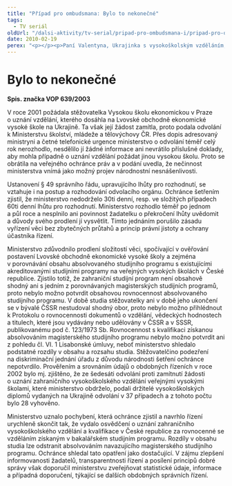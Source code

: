 ```yaml
---
title: "Případ pro ombudsmana: Bylo to nekonečné"
tags:
  - TV seriál
oldUrl: "/dalsi-aktivity/tv-serial/pripad-pro-ombudsmana-i/pripad-pro-ombudsmana-bylo-to-nekonecne/"
date: 2010-02-19
perex: "<p></p><p>Paní Valentyna, Ukrajinka s vysokoškolským vzděláním, která se do ČR vdala, se obrátila na VOP s podnětem směřujícím proti průtahům v činnosti Ministerstva školství, mládeže a tělovýchovy ČR. Jednalo se jí o uznání jejího vysokoškolského vzdělání. Pod tlakem Kanceláře VOP ministerstvo své pochybení uznalo.</p>"
---
```


<!-- imported from the old website -->

<h1>Bylo to nekonečné</h1><p><b>Spis. značka VOP 639/2003</b></p><p>V roce 2001 požádala stěžovatelka Vysokou školu ekonomickou v Praze o uznání vzdělání, kterého dosáhla na Lvovské obchodně ekonomické vysoké škole na Ukrajině. Ta však její žádost zamítla, proto podala odvolání k Ministerstvu školství, mládeže a tělovýchovy ČR. Přes dopis adresovaný ministryni a četné telefonické urgence ministerstvo o odvolání téměř celý rok nerozhodlo, nesdělilo jí žádné informace ani nevrátilo příslušné doklady, aby mohla případně o uznání vzdělání požádat jinou vysokou školu. Proto se obrátila na veřejného ochránce práv a v podání uvedla, že nečinnost ministerstva vnímá jako možný projev národnostní nesnášenlivosti. </p><p>Ustanovení § 49 správního řádu, upravujícího lhůty pro rozhodnutí, se vztahuje i na postup a rozhodování odvolacího orgánu. Ochránce šetřením zjistil, že ministerstvo nedodrželo 30ti denní, resp. ve složitých případech 60ti denní lhůtu pro rozhodnutí. Ministerstvo rozhodlo téměř po jednom a půl roce a nesplnilo ani povinnost žadatelku o překročení lhůty uvědomit a důvody svého prodlení jí vysvětlit. Tímto jednáním porušilo zásadu vyřízení věci bez zbytečných průtahů a princip právní jistoty a ochrany účastníka řízení.</p><p>Ministerstvo zdůvodnilo prodlení složitostí věci, spočívající v ověřování postavení Lvovské obchodně ekonomické vysoké školy a zejména v porovnávání obsahu absolvovaného studijního programu s existujícími akreditovanými studijními programy na veřejných vysokých školách v České republice. Zjistilo totiž, že zahraniční studijní program není obsahově shodný ani s jedním z porovnávaných magisterských studijních programů, proto nebylo možno potvrdit obsahovou rovnocennost absolvovaného studijního programu. V době studia stěžovatelky ani v době jeho ukončení se v bývalé ČSSR nestudoval shodný obor, proto nebylo možno přihlédnout k Protokolu o rovnocennosti dokumentů o vzdělání, vědeckých hodnostech a titulech, které jsou vydávány nebo udělovány v ČSSR a v SSSR, publikovanému pod č. 123/1973 Sb. Rovnocennost s kvalifikaci získanou absolvováním magisterského studijního programu nebylo možno potvrdit ani z pohledu čl. VI. 1 Lisabonské úmluvy, neboť ministerstvo shledalo podstatné rozdíly v obsahu a rozsahu studia. Stěžovatelčino podezření na diskriminační jednání úřadu z důvodu národnosti šetření ochránce nepotvrdilo. Prověřením a srovnáním údajů o obdobných řízeních v roce 2002 bylo mj. zjištěno, že ze šedesáti odvolání proti zamítnutí žádosti o uznání zahraničního vysokoškolského vzdělání veřejnými vysokými školami, které ministerstvo obdrželo, podali držitelé vysokoškolských diplomů vydaných na Ukrajině odvolání v 37 případech a z tohoto počtu bylo 28 vyhověno.</p><p>Ministerstvo uznalo pochybení, která ochránce zjistil a navrhlo řízení urychleně skončit tak, že vydalo osvědčení o uznání zahraničního vysokoškolského vzdělání a kvalifikace v České republice za rovnocenné se vzděláním získaným v bakalářském studijním programu. Rozdíly v obsahu studia lze odstranit absolvováním navazujícího magisterského studijního programu. Ochránce shledal tato opatření jako dostačující. V zájmu zlepšení informovanosti žadatelů, transparentnosti řízení a posílení principů dobré správy však doporučil ministerstvu zveřejňovat statistické údaje, informace a případná doporučení, týkající se dalších obdobných správních řízení.</p>
